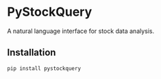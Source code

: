 # PyStockQuery

A natural language interface for stock data analysis.

## Installation

```bash
pip install pystockquery